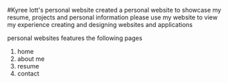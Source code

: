 #Kyree lott's personal website
created a personal website to showcase my resume, projects and personal information
please use my website to view my experience creating and designing websites and applications 

personal websites features the following pages
1. home
2. about me
3. resume
4. contact
